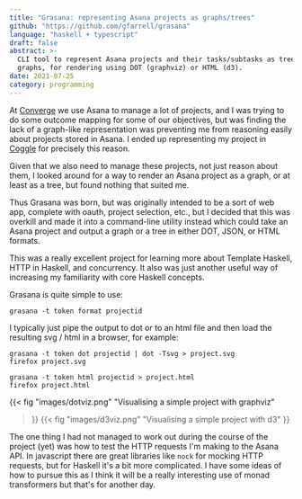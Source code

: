 ```yaml
---
title: "Grasana: representing Asana projects as graphs/trees"
github: "https://github.com/gfarrell/grasana"
language: "haskell + typescript"
draft: false
abstract: >-
  CLI tool to represent Asana projects and their tasks/subtasks as trees or
  graphs, for rendering using DOT (graphviz) or HTML (d3).
date: 2021-07-25
category: programming
---
```


At [Converge](https://www.converge.io) we use Asana to manage a lot of projects,
and I was trying to do some outcome mapping for some of our objectives, but was
finding the lack of a graph-like representation was preventing me from reasoning
easily about projects stored in Asana. I ended up representing my project in
[Coggle](https://www.coggle.it) for precisely this reason.

Given that we also need to manage these projects, not just reason about them, I
looked around for a way to render an Asana project as a graph, or at least as a
tree, but found nothing that suited me.

Thus Grasana was born, but was originally intended to be a sort of web app,
complete with oauth, project selection, etc., but I decided that this was
overkill and made it into a command-line utility instead which could take an
Asana project and output a graph or a tree in either DOT, JSON, or HTML formats.

This was a really excellent project for learning more about Template Haskell,
HTTP in Haskell, and concurrency. It also was just another useful way of
increasing my familiarity with core Haskell concepts.

Grasana is quite simple to use:

    grasana -t token format projectid

I typically just pipe the output to dot or to an html file and then load the
resulting svg / html in a browser, for example:

    grasana -t token dot projectid | dot -Tsvg > project.svg
    firefox project.svg

    grasana -t token html projectid > project.html
    firefox project.html

{{< fig
"images/dotviz.png"
"Visualising a simple project with graphviz"
>}}
{{< fig
"images/d3viz.png"
"Visualising a simple project with d3"
>}}

The one thing I had not managed to work out during the course of the project
(yet) was how to test the HTTP requests I'm making to the Asana API. In
javascript there are great libraries like `nock` for mocking HTTP requests, but
for Haskell it's a bit more complicated. I have some ideas of how to pursue this
as I think it will be a really interesting use of monad transformers but that's
for another day.
